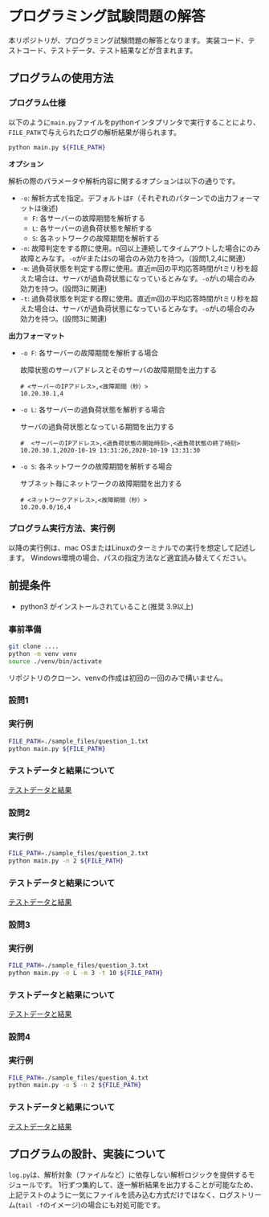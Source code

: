 # プログラミング試験問題の解答

本リポジトリが、プログラミング試験問題の解答となります。
実装コード、テストコード、テストデータ、テスト結果などが含まれます。

## プログラムの使用方法

### プログラム仕様

以下のように`main.py`ファイルをpythonインタプリンタで実行することにより、`FILE_PATH`で与えられたログの解析結果が得られます。

```bash
python main.py ${FILE_PATH}
```

**オプション**

解析の際のパラメータや解析内容に関するオプションは以下の通りです。

 - `-o`: 解析方式を指定。デフォルトは`F`（それぞれのパターンでの出力フォーマットは後述)
	- `F`: 各サーバーの故障期間を解析する
	- `L`: 各サーバーの過負荷状態を解析する
	- `S`: 各ネットワークの故障期間を解析する
 - `-n`: 故障判定をする際に使用。n回以上連続してタイムアウトした場合にのみ故障とみなす。`-o`が`F`または`S`の場合のみ効力を持つ。（設問1,2,4に関連）
 - `-m`: 過負荷状態を判定する際に使用。直近m回の平均応答時間がtミリ秒を超えた場合は、サーバが過負荷状態になっているとみなす。`-o`が`L`の場合のみ効力を持つ。(設問3に関連)
 - `-t`: 過負荷状態を判定する際に使用。直近m回の平均応答時間がtミリ秒を超えた場合は、サーバが過負荷状態になっているとみなす。`-o`が`L`の場合のみ効力を持つ。(設問3に関連)

**出力フォーマット**

- `-o F`: 各サーバーの故障期間を解析する場合

	故障状態のサーバアドレスとそのサーバの故障期間を出力する

	```
	# <サーバーのIPアドレス>,<故障期間（秒）>
	10.20.30.1,4
	```
- `-o L`: 各サーバーの過負荷状態を解析する場合

	サーバの過負荷状態となっている期間を出力する

	```
	#  <サーバーのIPアドレス>,<過負荷状態の開始時刻>,<過負荷状態の終了時刻>
	10.20.30.1,2020-10-19 13:31:26,2020-10-19 13:31:30
	```
- `-o S`: 各ネットワークの故障期間を解析する場合

	サブネット毎にネットワークの故障期間を出力する

	```
	# <ネットワークアドレス>,<故障期間（秒）>
	10.20.0.0/16,4
	```	

### プログラム実行方法、実行例

以降の実行例は、mac OSまたはLinuxのターミナルでの実行を想定して記述します。
Windows環境の場合、パスの指定方法など適宜読み替えてください。

## 前提条件

 - python3 がインストールされていること(推奨 3.9以上)

### 事前準備

```bash
git clone ....
python -m venv venv
source ./venv/bin/activate
```
リポジトリのクローン、venvの作成は初回の一回のみで構いません。

### 設問1

### 実行例

```bash
FILE_PATH=./sample_files/question_1.txt
python main.py ${FILE_PATH}
```

### テストデータと結果について

[テストデータと結果](./tests/Question_1.md)

### 設問2

### 実行例

```bash
FILE_PATH=./sample_files/question_2.txt
python main.py -n 2 ${FILE_PATH}
```

### テストデータと結果について

[テストデータと結果](./tests/Question_2.md)

### 設問3

### 実行例

```bash
FILE_PATH=./sample_files/question_3.txt
python main.py -o L -m 3 -t 10 ${FILE_PATH}
```

### テストデータと結果について

[テストデータと結果](./tests/Question_3.md)

### 設問4

### 実行例

```bash
FILE_PATH=./sample_files/question_4.txt
python main.py -o S -n 2 ${FILE_PATH}
```

### テストデータと結果について

[テストデータと結果](./tests/Question_4.md)


## プログラムの設計、実装について

`log.py`は、解析対象（ファイルなど）に依存しない解析ロジックを提供するモジュールです。
1行ずつ集約して、逐一解析結果を出力することが可能なため、上記テストのように一気にファイルを読み込む方式だけではなく、ログストリーム(`tail -f`のイメージ)の場合にも対処可能です。